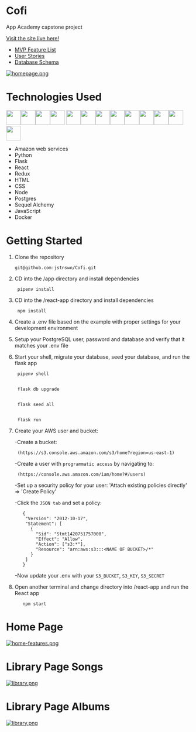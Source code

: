 # Cofi
App Academy capstone project

[Visit the site live here!](https://co-fi.herokuapp.com/)

* [MVP Feature List](https://github.com/jstnswn/Cofi/wiki/Feature-List)
* [User Stories](https://github.com/jstnswn/Cofi/wiki/User-Stories)
* [Database Schema](https://github.com/jstnswn/Cofi/wiki/Database-Schema)

[![homepage.png](https://i.postimg.cc/DZFbZYMs/Screen-Shot-2022-03-24-at-1-33-42-AM.png)](https://postimg.cc/p9GdckxX)

# Technologies Used

<img src="https://cdn.jsdelivr.net/gh/devicons/devicon/icons/python/python-original.svg" height=40/><img src="https://cdn.jsdelivr.net/gh/devicons/devicon/icons/flask/flask-original.svg" height=40/><img src="https://cdn.jsdelivr.net/gh/devicons/devicon/icons/sqlalchemy/sqlalchemy-original.svg" height=40/><img src="https://cdn.jsdelivr.net/gh/devicons/devicon/icons/postgresql/postgresql-original-wordmark.svg" height=40 />
<img  src="https://cdn.jsdelivr.net/gh/devicons/devicon/icons/javascript/javascript-original.svg"  height=40/><img src="https://cdn.jsdelivr.net/gh/devicons/devicon/icons/react/react-original.svg" height=40/><img src="https://cdn.jsdelivr.net/gh/devicons/devicon/icons/redux/redux-original.svg" height=40/><img  src="https://cdn.jsdelivr.net/gh/devicons/devicon/icons/css3/css3-original.svg"  height=40/><img  src="https://cdn.jsdelivr.net/gh/devicons/devicon/icons/html5/html5-original.svg"  height=40/><img  src="https://cdn.jsdelivr.net/gh/devicons/devicon/icons/git/git-original.svg"  height=40/><img src="https://cdn.jsdelivr.net/gh/devicons/devicon/icons/docker/docker-original.svg" height=40/><img  src="https://cdn.jsdelivr.net/gh/devicons/devicon/icons/vscode/vscode-original.svg"  height=40/><img src="https://cdn.jsdelivr.net/gh/devicons/devicon/icons/amazonwebservices/amazonwebservices-original-wordmark.svg" height=40 />


- Amazon web services
- Python
- Flask
- React
- Redux
- HTML
- CSS
- Node
- Postgres
- Sequel Alchemy
- JavaScript
- Docker
# Getting Started

1. Clone the repository

       git@github.com:jstnswn/Cofi.git

2. CD into the /app directory and install dependencies

        pipenv install

3. CD into the /react-app directory and install dependencies

        npm install

4. Create a .env file based on the example with proper settings for your development environment

5. Setup your PostgreSQL user, password and database and verify that it matches your .env file

6. Start your shell, migrate your database, seed your database, and run the flask app

        pipenv shell


        flask db upgrade


        flask seed all


        flask run

7. Create your AWS user and bucket:

      -Create a bucket:

        (https://s3.console.aws.amazon.com/s3/home?region=us-east-1)

      -Create a user with `programmatic access` by navigating to:

        (https://console.aws.amazon.com/iam/home?#/users)

      -Set up a security policy for your user: 'Attach existing policies directly' => 'Create Policy'

      -Click the `JSON tab` and set a policy:

          {
           "Version": "2012-10-17",
           "Statement": [
             {
               "Sid": "Stmt1420751757000",
               "Effect": "Allow",
               "Action": ["s3:*"],
               "Resource": "arn:aws:s3:::<NAME OF BUCKET>/*"
             }
           ]
          }

      -Now update your .env with your `S3_BUCKET`, `S3_KEY`, `S3_SECRET`

8. Open another terminal and change directory into /react-app and run the React app

          npm start
          
# Home Page
[![home-features.png](https://i.postimg.cc/CK9PP24W/Screen-Shot-2022-03-24-at-2-49-39-AM.png)](https://postimg.cc/wtcQ30ZV)

# Library Page Songs

[![library.png](https://i.postimg.cc/cHQmDLCn/Screen-Shot-2022-03-24-at-2-48-44-AM.png)](https://postimg.cc/XGYdq3wj)

# Library Page Albums

[![library.png](https://i.postimg.cc/HkxyJkCt/Screen-Shot-2022-03-24-at-1-34-23-AM.png)](https://postimg.cc/N53MSYFy)
